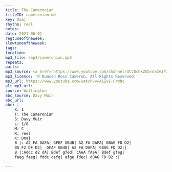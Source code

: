 ```yaml
---
title: The Cameronian
titleID: cameronian.md
key: Dmaj
rhythm: reel
notes: 
date: 2021-06-01
regtuneoftheweek: 
slowtuneoftheweek: 
tags: 
location: 
mp3_file: /mp3/cameronian.mp3
repeats: 
parts: 
mp3_source: <a href="https://www.youtube.com/channel/UCC8c0kZG5rnxGvJPwaYvBkg">Duncan Ross Cameron</a>
mp3_licence: '© Duncan Ross Cameron. All Rights Reserved.'
mp3_url: https://www.youtube.com/watch?v=A1ZvI-FrmNc
alt_mp3_url: 
source: Wellington
abc_source: Davy Muir
abc_url: 
abc: |
    X: 1
    T: The Cameronian
    S: Davy Muir
    L: 1/8
    M: C
    R: reel
    K: Dmaj
    B |: A2 FA DAFA| GFEF GBdB| A2 FA DAFA| GBAG FD D2|
    BA F2 DF D2|  GFAF GBdB| A2 FA DAFA| GBAG FD D2:|
    B |:Addc d2 dA| Bdef gfed| cAeA fAeA| Bdef gfeg|
    faeg faeg| fddc defg| afge fdec| dBAG FD D2 :|

---
```


